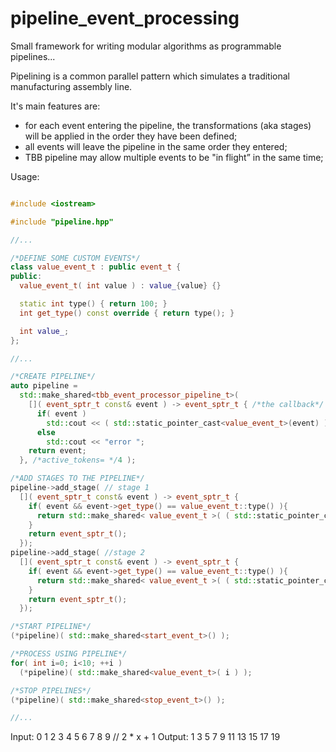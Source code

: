pipeline_event_processing
=========================

Small framework for writing modular algorithms as programmable pipelines...

Pipelining is a common parallel pattern which simulates a traditional manufacturing assembly line.

It's main features are:
 - for each event entering the pipeline, the transformations (aka stages) will be applied in the order they have been defined;
 - all events will leave the pipeline in the same order they entered;
 - TBB pipeline may allow multiple events to be "in flight” in the same time;

Usage:

```C++

#include <iostream>

#include "pipeline.hpp"

//...

/*DEFINE SOME CUSTOM EVENTS*/
class value_event_t : public event_t {
public:
  value_event_t( int value ) : value_{value} {}

  static int type() { return 100; }
  int get_type() const override { return type(); }

  int value_;
};

//...

/*CREATE PIPELINE*/
auto pipeline =
  std::make_shared<tbb_event_processor_pipeline_t>(
    []( event_sptr_t const& event ) -> event_sptr_t { /*the callback*/
      if( event )
        std::cout << ( std::static_pointer_cast<value_event_t>(event) )->value_ << " ";
      else 
        std::cout << "error ";
    return event;
  }, /*active_tokens= */4 );

/*ADD STAGES TO THE PIPELINE*/
pipeline->add_stage( // stage 1
  []( event_sptr_t const& event ) -> event_sptr_t {
    if( event && event->get_type() == value_event_t::type() ){
      return std::make_shared< value_event_t >( ( std::static_pointer_cast<value_event_t>(event) )->value_ * 2 ); //op: x*2
    }
    return event_sptr_t();
  });
pipeline->add_stage( //stage 2
  []( event_sptr_t const& event ) -> event_sptr_t {
    if( event && event->get_type() == value_event_t::type() ){
      return std::make_shared< value_event_t >( ( std::static_pointer_cast<value_event_t>(event) )->value_ + 1 ); // op: x+1
    }
    return event_sptr_t();
  });

/*START PIPELINE*/
(*pipeline)( std::make_shared<start_event_t>() );

/*PROCESS USING PIPELINE*/
for( int i=0; i<10; ++i )
  (*pipeline)( std::make_shared<value_event_t>( i ) );

/*STOP PIPELINES*/
(*pipeline)( std::make_shared<stop_event_t>() ); 

//...

```

Input: 0 1 2 3 4 5 6 7 8 9
// 2 * x + 1
Output: 1 3 5 7 9 11 13 15 17 19 
